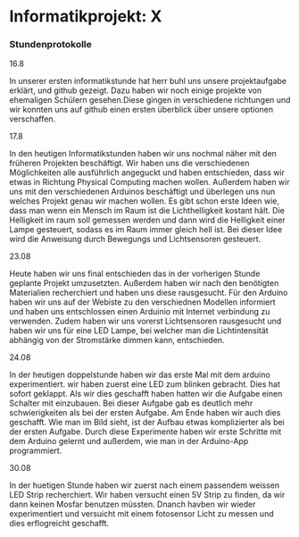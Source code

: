 # Informatikprojekt: X

### Stundenprotokolle<a name="einf"></a>
16.8 
   
 In unserer ersten informatikstunde hat herr buhl uns unsere projektaufgabe erklärt, und github gezeigt. 
 Dazu haben wir noch einige projekte von ehemaligen Schülern gesehen.Diese gingen in verschiedene richtungen und wir konnten uns auf github einen ersten überblick über 
 unsere optionen verschaffen. 

17.8

In den heutigen Informatikstunden haben wir uns nochmal näher mit den früheren Projekten beschäftigt. 
Wir haben uns die verschiedenen Möglichkeiten alle ausführlich angeguckt und haben entschieden, dass wir etwas in Richtung Physical Computing machen wollen. 
Außerdem haben wir uns mit den verschiedenen Arduinos beschäftigt und überlegen uns nun welches Projekt genau wir machen wollen. 
Es gibt schon erste Ideen wie, dass man wenn ein Mensch im Raum ist die Lichthelligkeit kostant hält.
Die Helligkeit im raum soll gemessen werden und dann wird die Helligkeit einer Lampe gesteuert, sodass es im Raum immer gleich hell ist.
Bei dieser Idee wird die Anweisung durch Bewegungs und Lichtsensoren gesteuert.

23.08

Heute haben wir uns final entschieden das in der vorherigen Stunde geplante Projekt umzusetzten. Außerdem haben wir nach den benötigten Materialien recherchiert und 
haben uns diese rausgesucht. Für den Arduino haben wir uns auf der Webiste zu den verschiednen Modellen informiert und haben uns entschlossen einen Arduinio mit
Internet verbindung zu verwenden. Zudem haben wir uns vorerst Lichtsensoren rausgesucht und haben wir uns für eine LED Lampe, bei welcher man die Lichtintensität
abhängig von der Stromstärke dimmen kann, entschieden.

24.08

In der heutigen doppelstunde haben wir das erste Mal mit dem arduino experimentiert. wir haben zuerst eine LED zum blinken gebracht. Dies hat sofort geklappt. Als wir dies geschafft haben hatten wir die Aufgabe einen Schalter mit einzubauen. Bei dieser Aufgabe gab es deutlich mehr schwierigkeiten als bei der ersten Aufgabe. Am Ende haben wir auch dies geschafft. Wie man im Bild sieht, ist der Aufbau etwas komplizierter als bei der ersten Aufgabe. Durch diese Experimente haben wir erste Schritte mit dem Arduino gelernt und außerdem, wie man in der Arduino-App programmiert.

30.08

In der huetigen Stunde haben wir zuerst nach einem passendem weissen LED Strip recherchiert. Wir haben versucht einen 5V Strip zu finden, da wir dann keinen Mosfar benutzen müssten. Dnanch havben wir wieder experimentiert und versuicht mit einem fotosensor Licht zu messen und dies erflogreicht geschafft. 
